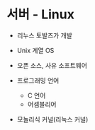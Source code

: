 # 서버 - Linux

- 리누스 토발즈가 개발

- Unix 계열 OS

- 오픈 소스, 사유 소프트웨어

- 프로그래밍 언어
	- C 언어
	- 어셈블리어

- 모놀리식 커널(리눅스 커널)